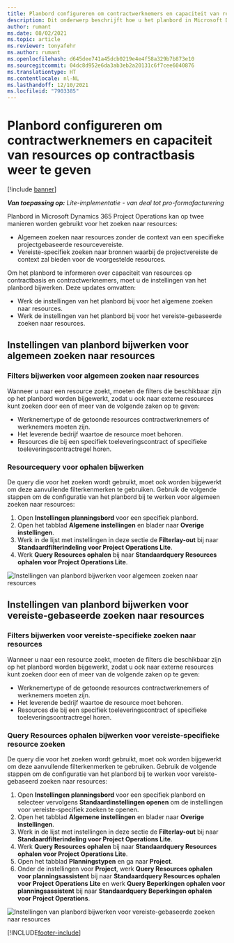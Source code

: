 ```yaml
---
title: Planbord configureren om contractwerknemers en capaciteit van resources op contractbasis weer te geven
description: Dit onderwerp beschrijft hoe u het planbord in Microsoft Dynamics 365 Project Operations kunt configureren om capaciteit van resources op contractbasis te tonen bij het bemannen voor projectresource-vereisten.
author: rumant
ms.date: 08/02/2021
ms.topic: article
ms.reviewer: tonyafehr
ms.author: rumant
ms.openlocfilehash: d645dee741a45dcb0219e4e4f58a329b7b873e10
ms.sourcegitcommit: 04dc8d952e6da3ab3eb2a20131c6f7cee6040876
ms.translationtype: HT
ms.contentlocale: nl-NL
ms.lasthandoff: 12/10/2021
ms.locfileid: "7903385"
---
```

# <a name="configure-schedule-board-to-show-contract-workers-and-subcontracted-capacity"></a>Planbord configureren om contractwerknemers en capaciteit van resources op contractbasis weer te geven 

[!include [banner](../../includes/dataverse-preview.md)]

_**Van toepassing op:** Lite-implementatie - van deal tot pro-formafacturering_

Planbord in Microsoft Dynamics 365 Project Operations kan op twee manieren worden gebruikt voor het zoeken naar resources:

- Algemeen zoeken naar resources zonder de context van een specifieke projectgebaseerde resourcevereiste.
- Vereiste-specifiek zoeken naar bronnen waarbij de projectvereiste de context zal bieden voor de voorgestelde resources.

Om het planbord te informeren over capaciteit van resources op contractbasis en contractwerknemers, moet u de instellingen van het planbord bijwerken. Deze updates omvatten: 
- Werk de instellingen van het planbord bij voor het algemene zoeken naar resources.
- Werk de instellingen van het planbord bij voor het vereiste-gebaseerde zoeken naar resources.

## <a name="update-schedule-board-settings-for-general-resource-search"></a>Instellingen van planbord bijwerken voor algemeen zoeken naar resources
### <a name="update-filters-for-general-resource-search"></a>Filters bijwerken voor algemeen zoeken naar resources
Wanneer u naar een resource zoekt, moeten de filters die beschikbaar zijn op het planbord worden bijgewerkt, zodat u ook naar externe resources kunt zoeken door een of meer van de volgende zaken op te geven:
  - Werknemertype of de getoonde resources contractwerknemers of werknemers moeten zijn.
  - Het leverende bedrijf waartoe de resource moet behoren.
  - Resources die bij een specifiek toeleveringscontract of specifieke toeleveringscontractregel horen.
    
### <a name="update-retrieve-resource-query"></a>Resourcequery voor ophalen bijwerken
De query die voor het zoeken wordt gebruikt, moet ook worden bijgewerkt om deze aanvullende filterkenmerken te gebruiken. Gebruik de volgende stappen om de configuratie van het planbord bij te werken voor algemeen zoeken naar resources:  
1. Open **Instellingen planningsbord** voor een specifiek planbord.
2. Open het tabblad **Algemene instellingen** en blader naar **Overige instellingen**.
3. Werk in de lijst met instellingen in deze sectie de **Filterlay-out** bij naar **Standaardfilterindeling voor Project Operations Lite**.
4. Werk **Query Resources ophalen** bij naar **Standaardquery Resources ophalen voor Project Operations Lite**.

![Instellingen van planbord bijwerken voor algemeen zoeken naar resources](../media/BoardSettings.png)  

## <a name="update-schedule-board-settings-for-requirementbased-resource-search"></a>Instellingen van planbord bijwerken voor vereiste-gebaseerde zoeken naar resources
### <a name="update-filters-for-requirement-specific-resource-search"></a>Filters bijwerken voor vereiste-specifieke zoeken naar resources 
Wanneer u naar een resource zoekt, moeten de filters die beschikbaar zijn op het planbord worden bijgewerkt, zodat u ook naar externe resources kunt zoeken door een of meer van de volgende zaken op te geven:
 - Werknemertype of de getoonde resources contractwerknemers of werknemers moeten zijn.
 - Het leverende bedrijf waartoe de resource moet behoren.
 - Resources die bij een specifiek toeleveringscontract of specifieke toeleveringscontractregel horen.

### <a name="update-retrieve-resource-query-for-requirement-specific-resource-search"></a>Query Resources ophalen bijwerken voor vereiste-specifieke resource zoeken 
De query die voor het zoeken wordt gebruikt, moet ook worden bijgewerkt om deze aanvullende filterkenmerken te gebruiken. Gebruik de volgende stappen om de configuratie van het planbord bij te werken voor vereiste-gebaseerd zoeken naar resources:

1. Open **Instellingen planningsbord** voor een specifiek planbord en selecteer vervolgens **Standaardinstellingen openen** om de instellingen voor vereiste-specifiek zoeken te openen.
2. Open het tabblad **Algemene instellingen** en blader naar **Overige instellingen**.
3. Werk in de lijst met instellingen in deze sectie de **Filterlay-out** bij naar **Standaardfilterindeling voor Project Operations Lite**.
4. Werk **Query Resources ophalen** bij naar **Standaardquery Resources ophalen voor Project Operations Lite**.
5. Open het tabblad **Planningstypen** en ga naar **Project**.
6. Onder de instellingen voor **Project**, werk **Query Resources ophalen voor planningsassistent** bij naar **Standaardquery Resources ophalen voor Project Operations Lite** en werk **Query Beperkingen ophalen voor planningsassistent** bij naar **Standaardquery Beperkingen ophalen voor Project Operations**.

![Instellingen van planbord bijwerken voor vereiste-gebaseerde zoeken naar resources](../media/SASettings.png)  

[!INCLUDE[footer-include](../../includes/footer-banner.md)]
